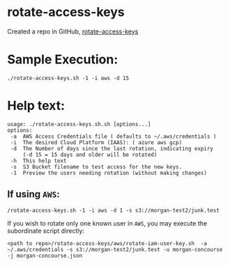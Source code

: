# rotate-access-keys

Created a repo in GitHub, [rotate-access-keys](https://github.com/ECSTeam/rotate-access-keys.git)

# Sample Execution:
```
./rotate-access-keys.sh -1 -i aws -d 15
```

# Help text:
```
usage: ./rotate-access-keys.sh.sh [options...] 
options:
 -a  AWS Access Credentials file ( defaults to ~/.aws/credentials ) 
 -i  The desired Cloud Platform (IAAS): ( azure aws gcp)
 -d  The Number of days since the last rotation, indicating expiry
     (-d 15 = 15 days and older will be rotated)
 -h  This help text
 -s  S3 Bucket filename to test access for the new keys.
 -1  Preview the users needing rotation (without making changes)
```

## If using `AWS`:
```
/rotate-access-keys.sh -1 -i aws -d 1 -s s3://morgan-test2/junk.test
```

If you wish to rotate only one known user in `AWS`, you may execute the subordinate script directly:
```
<path to repo>/rotate-access-keys/aws/rotate-iam-user-key.sh  -a ~/.aws/credentials -s s3://morgan-test2/junk.test -u morgan-concourse -j morgan-concourse.json
```
